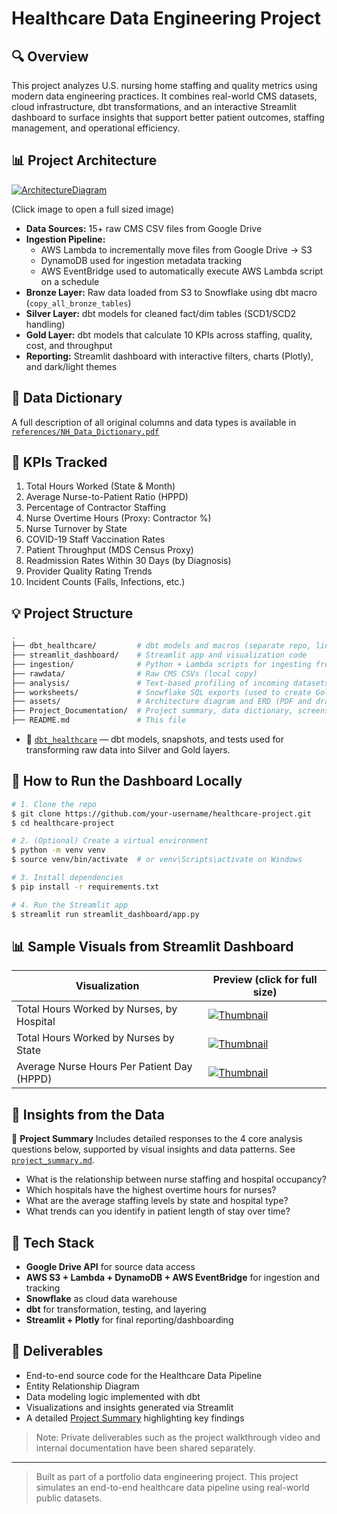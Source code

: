 # Healthcare Data Engineering Project

## 🔍 Overview

This project analyzes U.S. nursing home staffing and quality metrics using modern data engineering practices. It combines real-world CMS datasets, cloud infrastructure, dbt transformations, and an interactive Streamlit dashboard to surface insights that support better patient outcomes, staffing management, and operational efficiency.

## 📊 Project Architecture

[![ArchitectureDiagram](./assets/images/thumbs/Healthcare_Project_Architecture_thumb.png)](./assets/images/full/Healthcare_Project_Architecture.png)

(Click image to open a full sized image)

- **Data Sources:** 15+ raw CMS CSV files from Google Drive
- **Ingestion Pipeline:**
  - AWS Lambda to incrementally move files from Google Drive → S3
  - DynamoDB used for ingestion metadata tracking
  - AWS EventBridge used to automatically execute AWS Lambda script on a schedule
- **Bronze Layer:** Raw data loaded from S3 to Snowflake using dbt macro (`copy_all_bronze_tables`)
- **Silver Layer:** dbt models for cleaned fact/dim tables (SCD1/SCD2 handling)
- **Gold Layer:** dbt models that calculate 10 KPIs across staffing, quality, cost, and throughput
- **Reporting:** Streamlit dashboard with interactive filters, charts (Plotly), and dark/light themes

## 📄 Data Dictionary  
A full description of all original columns and data types is available in [`references/NH_Data_Dictionary.pdf`](./references/NH_Data_Dictionary.pdf)

## 📓 KPIs Tracked

1. Total Hours Worked (State & Month)
2. Average Nurse-to-Patient Ratio (HPPD)
3. Percentage of Contractor Staffing
4. Nurse Overtime Hours (Proxy: Contractor %)
5. Nurse Turnover by State
6. COVID-19 Staff Vaccination Rates
7. Patient Throughput (MDS Census Proxy)
8. Readmission Rates Within 30 Days (by Diagnosis)
9. Provider Quality Rating Trends
10. Incident Counts (Falls, Infections, etc.)

## 💡 Project Structure
```bash
.
├── dbt_healthcare/         # dbt models and macros (separate repo, link below)
├── streamlit_dashboard/    # Streamlit app and visualization code
├── ingestion/              # Python + Lambda scripts for ingesting from Google Drive
├── rawdata/                # Raw CMS CSVs (local copy)
├── analysis/               # Text-based profiling of incoming datasets
├── worksheets/             # Snowflake SQL exports (used to create Gold models)
├── assets/                 # Architecture diagram and ERD (PDF and drawio)
├── Project_Documentation/  # Project summary, data dictionary, screenshots
├── README.md               # This file
```
- 📁 [`dbt_healthcare`](https://github.com/kindlerl/healthcare_metrics_dbt) — dbt models, snapshots, and tests used for transforming raw data into Silver and Gold layers.

## 🔗 How to Run the Dashboard Locally

```bash
# 1. Clone the repo
$ git clone https://github.com/your-username/healthcare-project.git
$ cd healthcare-project

# 2. (Optional) Create a virtual environment
$ python -m venv venv
$ source venv/bin/activate  # or venv\Scripts\activate on Windows

# 3. Install dependencies
$ pip install -r requirements.txt

# 4. Run the Streamlit app
$ streamlit run streamlit_dashboard/app.py
```

## 📊 Sample Visuals from Streamlit Dashboard
| Visualization | Preview (click for full size) |
|---------------|-------------------------------|
| Total Hours Worked by Nurses, by Hospital | [![Thumbnail](./assets/images/thumbs/KPI_Total_Hours_Worked_by_Nurses_by_Hospital_Thumb.png)](./assets/images/full/KPI_Total_Hours_Worked_by_Nurses_by_Hospital.png) |
| Total Hours Worked by Nurses by State | [![Thumbnail](./assets/images/thumbs/KPI_Total_Hours_Worked_by_Nurses_by_State_Thumb.png)](./assets/images/full/KPI_Total_Hours_Worked_by_Nurses_by_State.png) |
| Average Nurse Hours Per Patient Day (HPPD) | [![Thumbnail](./assets/images/thumbs/KPI_Average_Nursing_Hours_Per_Patient_Day_HPPD_Thumb.png)](./assets/images/full/KPI_Average_Nursing_Hours_Per_Patient_Day_HPPD.png) |

## 🔎 Insights from the Data

📄 **Project Summary**
Includes detailed responses to the 4 core analysis questions below, supported by visual insights and data patterns. See [`project_summary.md`](project_summary.md).


- What is the relationship between nurse staffing and hospital occupancy?
- Which hospitals have the highest overtime hours for nurses?
- What are the average staffing levels by state and hospital type?
- What trends can you identify in patient length of stay over time?

## 🚀 Tech Stack

- **Google Drive API** for source data access
- **AWS S3 + Lambda + DynamoDB + AWS EventBridge** for ingestion and tracking
- **Snowflake** as cloud data warehouse
- **dbt** for transformation, testing, and layering
- **Streamlit + Plotly** for final reporting/dashboarding

## 🔆 Deliverables
- End-to-end source code for the Healthcare Data Pipeline
- Entity Relationship Diagram
- Data modeling logic implemented with dbt
- Visualizations and insights generated via Streamlit
- A detailed [Project Summary](./project_summary.md) highlighting key findings

> Note: Private deliverables such as the project walkthrough video and internal documentation have been shared separately.

---

> Built as part of a portfolio data engineering project. This project simulates an end-to-end healthcare data pipeline using real-world public datasets.

